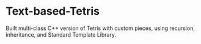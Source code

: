 # Text-based-Tetris

Built multi-class C++ version of Tetris with custom pieces, using recursion, inheritance, and Standard Template Library.
